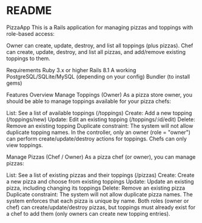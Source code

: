 # README

PizzaApp
This is a Rails application for managing pizzas and toppings with role-based access:

Owner can create, update, destroy, and list all toppings (plus pizzas).
Chef can create, update, destroy, and list all pizzas, and add/remove existing toppings to them.

Requirements
Ruby 3.x or higher
Rails 8.1
A working PostgreSQL/SQLite/MySQL (depending on your config)
Bundler (to install gems)

Features Overview
Manage Toppings (Owner)
As a pizza store owner, you should be able to manage toppings available for your pizza chefs:

List: See a list of available toppings (/toppings)
Create: Add a new topping (/toppings/new)
Update: Edit an existing topping (/toppings/:id/edit)
Delete: Remove an existing topping
Duplicate constraint: The system will not allow duplicate topping names.
In the controller, only an owner (role = "owner") can perform create/update/destroy actions for toppings. Chefs can only view toppings.

Manage Pizzas (Chef / Owner)
As a pizza chef (or owner), you can manage pizzas:

List: See a list of existing pizzas and their toppings (/pizzas)
Create: Create a new pizza and choose from existing toppings
Update: Update an existing pizza, including changing its toppings
Delete: Remove an existing pizza
Duplicate constraint: The system will not allow duplicate pizza names.
The system enforces that each pizza is unique by name. Both roles (owner or chef) can create/update/destroy pizzas, but toppings must already exist for a chef to add them (only owners can create new topping entries).
